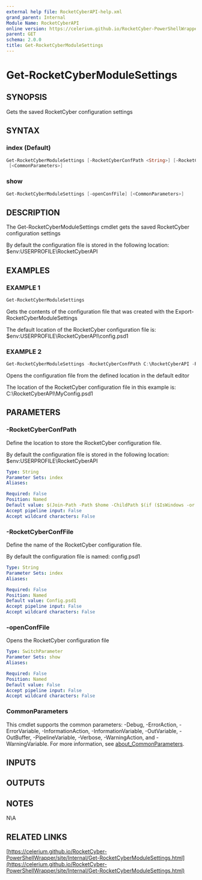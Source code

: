 ```yaml
---
external help file: RocketCyberAPI-help.xml
grand_parent: Internal
Module Name: RocketCyberAPI
online version: https://celerium.github.io/RocketCyber-PowerShellWrapper/site/Internal/Get-RocketCyberModuleSettings.html
parent: GET
schema: 2.0.0
title: Get-RocketCyberModuleSettings
---
```


# Get-RocketCyberModuleSettings

## SYNOPSIS
Gets the saved RocketCyber configuration settings

## SYNTAX

### index (Default)
```powershell
Get-RocketCyberModuleSettings [-RocketCyberConfPath <String>] [-RocketCyberConfFile <String>]
 [<CommonParameters>]
```

### show
```powershell
Get-RocketCyberModuleSettings [-openConfFile] [<CommonParameters>]
```

## DESCRIPTION
The Get-RocketCyberModuleSettings cmdlet gets the saved RocketCyber configuration settings

By default the configuration file is stored in the following location:
    $env:USERPROFILE\RocketCyberAPI

## EXAMPLES

### EXAMPLE 1
```powershell
Get-RocketCyberModuleSettings
```

Gets the contents of the configuration file that was created with the
Export-RocketCyberModuleSettings

The default location of the RocketCyber configuration file is:
    $env:USERPROFILE\RocketCyberAPI\config.psd1

### EXAMPLE 2
```powershell
Get-RocketCyberModuleSettings -RocketCyberConfPath C:\RocketCyberAPI -RocketCyberConfFile MyConfig.psd1 -openConfFile
```

Opens the configuration file from the defined location in the default editor

The location of the RocketCyber configuration file in this example is:
    C:\RocketCyberAPI\MyConfig.psd1

## PARAMETERS

### -RocketCyberConfPath
Define the location to store the RocketCyber configuration file.

By default the configuration file is stored in the following location:
    $env:USERPROFILE\RocketCyberAPI

```yaml
Type: String
Parameter Sets: index
Aliases:

Required: False
Position: Named
Default value: $(Join-Path -Path $home -ChildPath $(if ($IsWindows -or $PSEdition -eq 'Desktop'){"RocketCyberAPI"}else{".RocketCyberAPI"}) )
Accept pipeline input: False
Accept wildcard characters: False
```

### -RocketCyberConfFile
Define the name of the RocketCyber configuration file.

By default the configuration file is named:
    config.psd1

```yaml
Type: String
Parameter Sets: index
Aliases:

Required: False
Position: Named
Default value: Config.psd1
Accept pipeline input: False
Accept wildcard characters: False
```

### -openConfFile
Opens the RocketCyber configuration file

```yaml
Type: SwitchParameter
Parameter Sets: show
Aliases:

Required: False
Position: Named
Default value: False
Accept pipeline input: False
Accept wildcard characters: False
```

### CommonParameters
This cmdlet supports the common parameters: -Debug, -ErrorAction, -ErrorVariable, -InformationAction, -InformationVariable, -OutVariable, -OutBuffer, -PipelineVariable, -Verbose, -WarningAction, and -WarningVariable. For more information, see [about_CommonParameters](http://go.microsoft.com/fwlink/?LinkID=113216).

## INPUTS

## OUTPUTS

## NOTES
N\A

## RELATED LINKS

[https://celerium.github.io/RocketCyber-PowerShellWrapper/site/Internal/Get-RocketCyberModuleSettings.html](https://celerium.github.io/RocketCyber-PowerShellWrapper/site/Internal/Get-RocketCyberModuleSettings.html)

